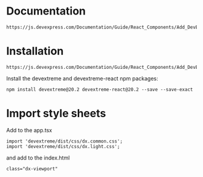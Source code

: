 # Documentation

    https://js.devexpress.com/Documentation/Guide/React_Components/Add_DevExtreme_to_a_React_Application/

# Installation

    https://js.devexpress.com/Documentation/Guide/React_Components/Add_DevExtreme_to_a_React_Application/

Install the devextreme and devextreme-react npm packages:

    npm install devextreme@20.2 devextreme-react@20.2 --save --save-exact

# Import style sheets

Add to the app.tsx

    import 'devextreme/dist/css/dx.common.css';
    import 'devextreme/dist/css/dx.light.css';

and add to the index.html

    class="dx-viewport"
